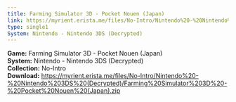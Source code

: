 ```yaml
---
title: Farming Simulator 3D - Pocket Nouen (Japan)
link: https://myrient.erista.me/files/No-Intro/Nintendo%20-%20Nintendo%203DS%20(Decrypted)/Farming%20Simulator%203D%20-%20Pocket%20Nouen%20(Japan).zip
type: single1
System: Nintendo - Nintendo 3DS (Decrypted)
---
```

<b>Game:</b> Farming Simulator 3D - Pocket Nouen (Japan)<br>
<b>System:</b> Nintendo - Nintendo 3DS (Decrypted)<br>
<b>Collection:</b> No-Intro<br>
<b>Download:</b> https://myrient.erista.me/files/No-Intro/Nintendo%20-%20Nintendo%203DS%20(Decrypted)/Farming%20Simulator%203D%20-%20Pocket%20Nouen%20(Japan).zip